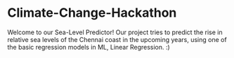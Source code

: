 # Climate-Change-Hackathon
Welcome to our Sea-Level Predictor!
Our project tries to predict the rise in relative sea levels of the Chennai coast in the upcoming years, using one of the basic regression models in ML, Linear Regression.
:)
